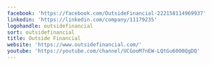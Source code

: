 ```yaml
---
facebook: 'https://facebook.com/OutsideFinancial-222158114969937'
linkedin: 'https://linkedin.com/company/11179235'
logohandle: outsidefinancial
sort: outsidefinancial
title: Outside Financial
website: 'https://www.outsidefinancial.com/'
youtube: 'https://youtube.com/channel/UCGooM7nEW-LQtGu60O0QgDQ'
---
```

